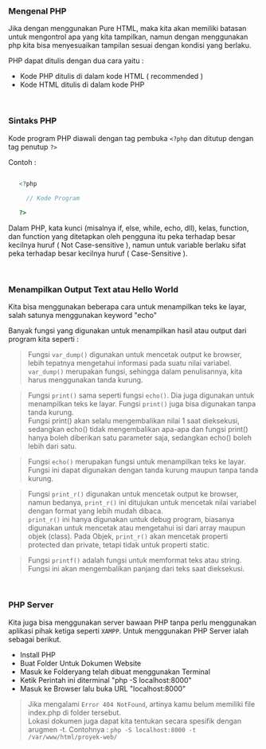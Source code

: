 
### Mengenal PHP 

Jika dengan menggunakan Pure HTML, maka kita akan memiliki batasan untuk mengontrol apa yang kita tampilkan, namun dengan menggunakan php kita bisa menyesuaikan tampilan sesuai dengan kondisi yang berlaku.

PHP dapat ditulis dengan dua cara yaitu :
* Kode PHP ditulis di dalam kode HTML ( recommended )
* Kode HTML ditulis di dalam kode PHP

<br>

### Sintaks PHP
Kode program PHP diawali dengan tag pembuka `<?php` dan ditutup dengan tag penutup `?>`

Contoh :
```php
	
   <?php

   	 // Kode Program

   ?>

```

Dalam PHP, kata kunci (misalnya if, else, while, echo, dll), kelas, function, dan function yang ditetapkan oleh pengguna itu peka terhadap besar kecilnya huruf ( Not Case-sensitive ), namun untuk variable berlaku sifat peka terhadap besar kecilnya huruf ( Case-Sensitive ).

<br>

### Menampilkan Output Text atau Hello World
Kita bisa menggunakan beberapa cara untuk menampilkan teks ke layar, salah satunya menggunakan keyword "echo"

Banyak fungsi yang digunakan untuk menampilkan hasil atau output dari program kita seperti :

> Fungsi `var_dump()` digunakan untuk mencetak output ke browser, lebih tepatnya mengetahui informasi pada suatu nilai variabel. \
`var_dump()` merupakan fungsi, sehingga dalam penulisannya, kita harus menggunakan tanda kurung.

> Fungsi `print()` sama seperti fungsi `echo()`. Dia juga digunakan untuk menampilkan teks ke layar. Fungsi `print()` juga bisa digunakan tanpa tanda kurung. 
\
Fungsi print() akan selalu mengembalikan nilai 1 saat dieksekusi, sedangkan echo() tidak mengembalikan apa-apa dan fungsi print() hanya boleh diberikan satu parameter saja, sedangkan echo() boleh lebih dari satu.

> Fungsi `echo()` merupakan fungsi untuk menampilkan teks ke layar. Fungsi ini dapat digunakan dengan tanda kurung maupun tanpa tanda kurung.

> Fungsi `print_r()` digunakan untuk mencetak output ke browser, namun bedanya, `print_r()` ini ditujukan untuk mencetak nilai variabel dengan format yang lebih mudah dibaca. \
`print_r()` ini hanya digunakan untuk debug program, biasanya digunakan untuk mencetak atau mengetahui isi dari array maupun objek (class). Pada Objek, `print_r()` akan mencetak properti protected dan private, tetapi tidak untuk properti static.

> Fungsi `printf()` adalah fungsi untuk memformat teks atau string. Fungsi ini akan mengembalikan panjang dari teks saat dieksekusi.


<br>

### PHP Server 
Kita juga bisa menggunakan server bawaan PHP tanpa perlu menggunakan aplikasi pihak ketiga seperti `XAMPP`. Untuk menggunakan PHP Server ialah sebagai berikut.

   - Install PHP
   - Buat Folder Untuk Dokumen Website
   - Masuk ke Folderyang telah dibuat menggunakan Terminal
   - Ketik Perintah ini diterminal "php -S localhost:8000"
   - Masuk ke Browser lalu buka URL "localhost:8000"


> Jika mengalami `Error 404 NotFound`, artinya kamu belum memiliki file index.php di folder tersebut. \
Lokasi dokumen juga dapat kita tentukan secara spesifik dengan arugmen -t.
Contohnya : `php -S localhost:8000 -t /var/www/html/proyek-web/`